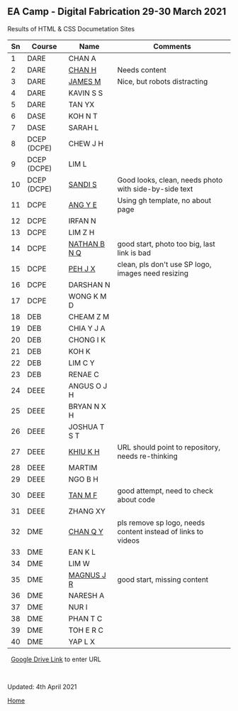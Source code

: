 
## EA Camp - Digital Fabrication 29-30 March 2021

Results of HTML & CSS Documetation Sites

| Sn  | Course     | Name       | Comments |
|---- |-------     |-------     |----------|
| 1   |DARE        |CHAN A      |          |
| 2   |DARE        |[CHAN H](https://chjronn.github.io/engacad) | Needs content |
| 3   |DARE        |[JAMES M](https://thejameshimself.github.io/engacad/) | Nice, but robots distracting  |
| 4   |DARE        |KAVIN S S   |          |
| 5   |DARE        |TAN YX      |          |
| 6   |DASE        |KOH N T     |          |
| 7   |DASE        |SARAH L     |          |
| 8   |DCEP (DCPE) |CHEW J H    |          |
| 9   |DCEP (DCPE) |LIM L       |          |
| 10  |DCEP (DCPE) |[SANDI S](https://setiawansandi.github.io/engacad) | Good looks, clean, needs photo with side-by-side text |
| 11  |DCPE        |[ANG Y E](https://angyongen.github.io/engacad/) | Using gh template, no about page |
| 12  |DCPE        |IRFAN N     |          |
| 13  |DCPE        |LIM Z H     |          |
| 14  |DCPE        |[NATHAN B N Q](https://nathanbbeg.github.io/engacad/)| good start, photo too big, last link is bad |
| 15  |DCPE        |[PEH J X](https://pehjx.github.io/engacad/) | clean, pls don't use SP logo, images need resizing |
| 16  |DCPE        |DARSHAN N   |          |
| 17  |DCPE        |WONG K M D  |          |
| 18  |DEB         |CHEAM Z M   |          |
| 19  |DEB         |CHIA Y J A  |          |
| 20  |DEB         |CHONG I K   |          |
| 21  |DEB         |KOH K       |          |
| 22  |DEB         |LIM C Y     |          |
| 23  |DEB         |RENAE C     |          |
| 24  |DEEE        |ANGUS O J H |          |
| 25  |DEEE        |BRYAN N X H |          |
| 26  |DEEE        |JOSHUA T S T|          |
| 27  |DEEE        |[KHIU K H](https://khkhiu.github.io/categories/#engineering-academy) |URL should point to repository, needs re-thinking|
| 28  |DEEE        |MARTIM      |          |
| 29  |DEEE        |NGO B H     |          |
| 30  |DEEE        |[TAN M F](https://tommyzzzhang.github.io/engacad/) |good attempt, need to check about code |
| 31  |DEEE        |ZHANG XY    |          |
| 32  |DME         |[CHAN Q Y](https://bbmaxafk.github.io/engacad/) | pls remove sp logo, needs content instead of links to videos|
| 33  |DME         |EAN K L     |          |
| 34  |DME         |LIM W       |          |
| 35  |DME         |[MAGNUS J R](https://magnusjr.github.io/engacad/) | good start, missing content |
| 36  |DME         |NARESH A    |          |
| 37  |DME         |NUR I       |          |
| 38  |DME         |PHAN T C |   |
| 39  |DME         |TOH E R C   |          |
| 40  |DME         |YAP L X     |          |

&nbsp;
[Google Drive Link](https;//tinyurl/ea210329) to enter URL


&nbsp;

Updated: 4th April 2021

[Home](https://rdorville.github.io/digfab/)